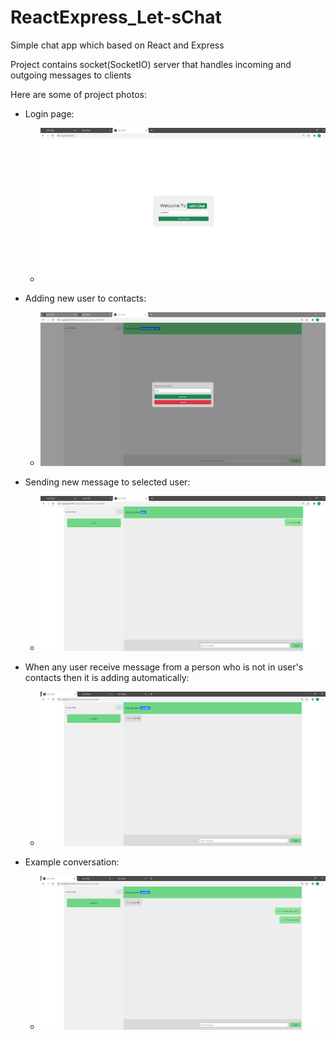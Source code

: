 # ReactExpress_Let-sChat
Simple chat app which based on React and Express

Project contains socket(SocketIO) server that handles incoming and outgoing messages to clients

Here are some of project photos:

  - Login page:
    - ![alt text](https://github.com/omer9872/ReactExpress_Let-sChat/blob/master/photos/1.png)

  - Adding new user to contacts: 
    - ![alt text](https://github.com/omer9872/ReactExpress_Let-sChat/blob/master/photos/2.png)

  - Sending new message to selected user:
    - ![alt text](https://github.com/omer9872/ReactExpress_Let-sChat/blob/master/photos/3.png)

  - When any user receive message from a person who is not in user's contacts then it is adding automatically:
    - ![alt text](https://github.com/omer9872/ReactExpress_Let-sChat/blob/master/photos/4.png)

  - Example conversation:
    - ![alt text](https://github.com/omer9872/ReactExpress_Let-sChat/blob/master/photos/5.png)
